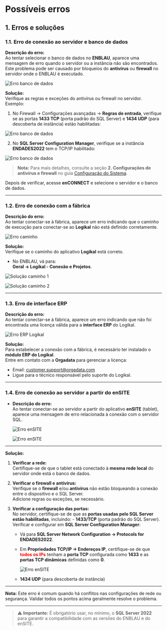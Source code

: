 # Possíveis erros

## 1. Erros e soluções

### 1.1. Erro de conexão ao servidor e banco de dados

**Descrição do erro:**  
  Ao tentar selecionar o banco de dados no **ENBLAU**, aparece uma mensagem de erro quando o servidor ou a instância não são encontrados.  
  Este problema pode ser causado por bloqueios do **antivírus** ou **firewall** no servidor onde o ENBLAU é executado.

  ![Erro banco de dados](../images/Erros/error_bdd.jpg)

**Solução:**  
  Verifique as regras e exceções do antivírus ou firewall no servidor. Exemplo:

  1. No Firewall → Configurações avançadas → **Regras de entrada**, verifique se as portas **1433 TCP** (porta padrão do SQL Server) e **1434 UDP** (para descoberta de instância) estão habilitadas:

  ![Erro banco de dados](../images/Erros/error_bdd2.jpg)

  2. No **SQL Server Configuration Manager**, verifique se a instância **ENDADES2022** tem o TCP/IP habilitado:

  ![Erro banco de dados](../images/Erros/error_bdd3.jpg)

  > **Nota:** Para mais detalhes, consulte a seção **2. Configurações de antivírus e firewall** no guia [Configuração do Sistema](Configuracion_Sistema.md).

  Depois de verificar, acesse **enCONNECT** e selecione o servidor e o banco de dados.

---

### 1.2. Erro de conexão com a fábrica

**Descrição do erro:**  
  Ao tentar conectar-se à fábrica, aparece um erro indicando que o caminho de execução para conectar-se ao **Logikal** não está definido corretamente.

  ![Erro caminho](../images/Erros/error_path.jpg)

**Solução:**  
  Verifique se o caminho do aplicativo **Logikal** está correto.
    
  - No ENBLAU, vá para:  
    **Geral → Logikal - Conexão e Projetos**.

  ![Solução caminho 1](../images/Erros/solucion_path2.jpg)

  ![Solução caminho 2](../images/Erros/solucion_path.jpg)

---

### 1.3. Erro de interface ERP

**Descrição do erro:**  
  Ao tentar conectar-se à fábrica, aparece um erro indicando que não foi encontrada uma licença válida para a **interface ERP** do Logikal.

  ![Erro ERP Logikal](../images/Erros/error_ERP.jpg)

**Solução:**  
  Para estabelecer a conexão com a fábrica, é necessário ter instalado o **módulo ERP do Logikal**.  
  Entre em contato com a **Orgadata** para gerenciar a licença:

  - Email: [customer.support@orgadata.com](mailto:customer.support@orgadata.com)  
  - Ligue para o técnico responsável pelo suporte do Logikal.

---

### 1.4. Erro de conexão ao servidor a partir do enSITE

- **Descrição do erro:**  
  Ao tentar conectar-se ao servidor a partir do aplicativo **enSITE** (tablet), aparece uma mensagem de erro relacionada à conexão com o servidor SQL.

  ![Erro enSITE](../images/Erros/error_ensite.jpg)

  ![Erro enSITE](../images/Erros/error_ensite2.jpg)

---

**Solução:**

  1. **Verificar a rede:**  
    Certifique-se de que o tablet está conectado à **mesma rede local** do servidor onde está o banco de dados.

  2. **Verificar o firewall e antivírus:**  
    Verifique se o **firewall** e/ou **antivírus** não estão bloqueando a conexão entre o dispositivo e o SQL Server.  
    Adicione regras ou exceções, se necessário.

  3. **Verificar a configuração das portas:**  
    No servidor, certifique-se de que as **portas usadas pelo SQL Server estão habilitadas**, incluindo:
    - **1433/TCP** (porta padrão do SQL Server). Verificar e configurar em **SQL Server Configuration Manager**:  
        - Vá para **SQL Server Network Configuration → Protocols for ENDADES2022**.  
        - Em **Propriedades TCP/IP → Endereços IP**, certifique-se de que <span style="color:red">**todos os IPs**</span> tenham a **porta TCP** configurada como **1433** e as **portas TCP dinâmicas** definidas como **0**.

          ![Erro enSITE](../images/Erros/error_ensite3.jpg)

      - **1434 UDP** (para descoberta de instância)
      <!-- - Outras portas personalizadas que podem ser usadas pelo enSITE, por exemplo: **TCP-57073** -->

---

**Nota:** Este erro é comum quando há conflitos nas configurações de rede ou segurança. Validar todos os pontos acima geralmente resolve o problema.

---

> ⚠️ **Importante:** É obrigatório usar, no mínimo, o **SQL Server 2022** para garantir a compatibilidade com as versões do ENBLAU e do enSITE.
